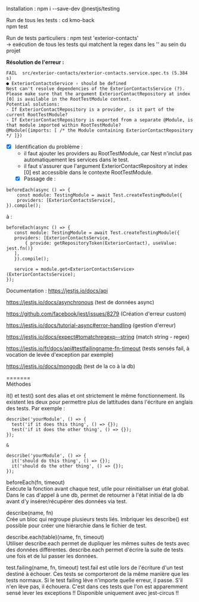 Installation :
npm i --save-dev @nestjs/testing 
  
Run de tous les tests :
cd kmo-back  
npm test
  
Run de tests particuliers :
npm test 'exterior-contacts'  
-> exécution de tous les tests qui matchent la regex dans les '' au sein du projet

**Résolution de l'erreur :** 
```
FAIL  src/exterior-contacts/exterior-contacts.service.spec.ts (5.384 s)
● ExteriorContactsService › should be defined
Nest can't resolve dependencies of the ExteriorContactsService (?). Please make sure that the argument ExteriorContactRepository at index [0] is available in the RootTestModule context.                 
Potential solutions:  
- If ExteriorContactRepository is a provider, is it part of the current RootTestModule?   
- If ExteriorContactRepository is exported from a separate @Module, is that module imported within RootTestModule?
@Module({imports: [ /* the Module containing ExteriorContactRepository */ ]})
```
- [x] Identification du problème : 
    - il faut ajouter les providers au RootTestModule, car Nest n'inclut pas automatiquement les services dans le test.
    - il faut s'assurer que l'argument ExteriorContactRepository at index [0] est accessible dans le contexte RootTestModule.  
    - [x] Passage de : 
```
beforeEach(async () => {
    const module: TestingModule = await Test.createTestingModule({
    providers: [ExteriorContactsService],
}).compile();
```
à :
 ```
beforeEach(async () => {
    const module: TestingModule = await Test.createTestingModule({
    providers: [ExteriorContactsService, 
        { provide: getRepositoryToken(ExteriorContact), useValue: jest.fn()}
    ],
    }).compile();

    service = module.get<ExteriorContactsService>(ExteriorContactsService);
});
```

Documentation : 
https://jestjs.io/docs/api

https://jestjs.io/docs/asynchronous (test de données async)

https://github.com/facebook/jest/issues/8279 (Création d'erreur custom)

https://jestjs.io/docs/tutorial-async#error-handling (gestion d'erreur)

https://jestjs.io/docs/expect#tomatchregexp--string (match string - regex)

https://jestjs.io/fr/docs/api#testfailingname-fn-timeout (tests sensés fail, à vocation de levée d'exception par exemple)

https://jestjs.io/docs/mongodb (test de la co à la db)

=======  
Méthodes  
  
it() et test() sont des alias et ont strictement le même fonctionnement. Ils existent les deux pour permettre plus de lattitudes dans l'écriture en anglais des tests. Par exemple : 
```
describe('yourModule', () => {
  test('if it does this thing', () => {});
  test('if it does the other thing', () => {});
});

&

describe('yourModule', () => {
  it('should do this thing', () => {});
  it('should do the other thing', () => {});
});
```

beforeEach(fn, timeout)  
Exécute la fonction avant chaque test, utile pour réinitialiser un état global. Dans le cas d'appel à une db, permet de retourner à l'état initial de la db avant d'y insérer/récupérer des données via test.  
  
describe(name, fn)  
Crée un bloc qui regroupe plusieurs tests liés. Imbriquer les describe() est possible pour créer une hiérarchie dans le fichier de test.  
  
describe.each(table)(name, fn, timeout)  
Utiliser describe.each permet de dupliquer les mêmes suites de tests avec des données différentes. describe.each permet d'écrire la suite de tests une fois et de lui passer les données.  
  
test.failing(name, fn, timeout)
test.fail est utile lors de l'écriture d'un test destiné à échouer. Ces tests se comporteront de la même manière que les tests normaux. Si le test failing lève n'importe quelle erreur, il passe. S'il n'en lève pas, il échouera.
C'est dans ces tests que l'on est apparemment sensé lever les exceptions
!! Disponible uniquement avec jest-circus !!
